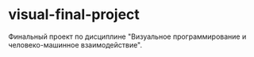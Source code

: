# visual-final-project
Финальный проект по дисциплине "Визуальное программирование и человеко-машинное взаимодействие".
